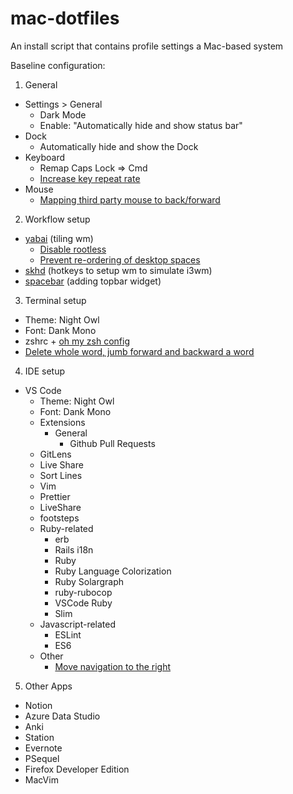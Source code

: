 
# mac-dotfiles
An install script that contains profile settings a Mac-based system

Baseline configuration:
1. General
  * Settings > General
    * Dark Mode
    * Enable: "Automatically hide and show status bar"
  * Dock
    * Automatically hide and show the Dock
  * Keyboard
    * Remap Caps Lock => Cmd
    * [Increase key repeat rate](https://vimforvscode.com/enable-key-repeat-vim)
  * Mouse
    * [Mapping third party mouse to back/forward](https://sensible-side-buttons.archagon.net/)
2. Workflow setup
  * [yabai](https://github.com/koekeishiya/yabai) (tiling wm)
    * [Disable rootless](https://www.macworld.co.uk/how-to/how-turn-off-mac-os-x-system-integrity-protection-rootless-3638975/)
    * [Prevent re-ordering of desktop spaces](https://apple.stackexchange.com/questions/214348/how-to-prevent-mac-from-changing-the-order-of-desktops-spaces)
  * [skhd](https://github.com/koekeishiya/skhd) (hotkeys to setup wm to simulate i3wm)
  * [spacebar](https://github.com/cmacrae/spacebar) (adding topbar widget)
3. Terminal setup
  * Theme: Night Owl
  * Font: Dank Mono
  * zshrc + [oh my zsh config](https://ohmyz.sh/)
  * [Delete whole word, jumb forward and backward a word](https://medium.com/@jonnyhaynes/jump-forwards-backwards-and-delete-a-word-in-iterm2-on-mac-os-43821511f0a)
4. IDE setup
  * VS Code
    * Theme: Night Owl
    * Font: Dank Mono
    * Extensions
      * General
        * Github Pull Requests
	* GitLens
	* Live Share
	* Sort Lines
	* Vim
	* Prettier
	* LiveShare
	* footsteps
     * Ruby-related
        * erb
       * Rails i18n
       * Ruby
       * Ruby Language Colorization
       * Ruby Solargraph
       * ruby-rubocop
       * VSCode Ruby
       * Slim
      * Javascript-related
        * ESLint
        * ES6
      * Other
        * [Move navigation to the right](https://twitter.com/code/status/1346573944703348743?lang=en)
5. Other Apps
  * Notion
  * Azure Data Studio
  * Anki
  * Station
  * Evernote
  * PSequel
  * Firefox Developer Edition
  * MacVim
